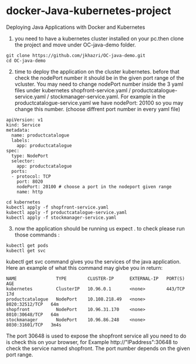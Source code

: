# docker-Java-kubernetes-project
Deploying Java Applications with Docker and Kubernetes
1. you need to have a kubernetes cluster installed on your pc.then clone the project and move under OC-java-demo folder.
```
git clone https://github.com/jkhazri/OC-java-demo.git
cd OC-java-demo
```

2. time to deploy the application on the cluster kubernetes. before that check the nodePort number it should be in the given port range of the vcluster.
You may need to change nodePort number inside the 3 yaml files under kubernetes shopfront-service.yaml / productcatalogue-service.yaml / stockmanager-service.yaml.
For example in the productcatalogue-service.yaml we have nodePort: 20100 so you may change this number. (choose diffrent port number in every yaml file)

```
apiVersion: v1
kind: Service
metadata:
  name: productcatalogue
  labels:
    app: productcatalogue
spec:
  type: NodePort
  selector:
    app: productcatalogue
  ports:
  - protocol: TCP
    port: 8020
    nodePort: 20100 # choose a port in the nodeport given range
    name: http
```

```
cd kubernetes
kubectl apply -f shopfront-service.yaml
kubectl apply -f productcatalogue-service.yaml
kubectl apply -f stockmanager-service.yaml

```
3. now the application should be running us expect . to check please run those commands :
```
kubectl get pods
kubectl get svc
```
kubectl get svc command gives you the services of the java application. Here an example of what this command may givbe you in return: 

```
NAME               TYPE        CLUSTER-IP      EXTERNAL-IP   PORT(S)          AGE
kubernetes         ClusterIP   10.96.0.1       <none>        443/TCP          17d
productcatalogue   NodePort    10.108.218.49   <none>        8020:32512/TCP   64m
shopfront          NodePort    10.96.31.170    <none>        8010:30648/TCP   64m
stockmanager       NodePort    10.96.86.248    <none>        8030:31601/TCP   3m4s
```

The port 30648 is used to expose the shopfront service all you need  to do is check this on your browser, for Example http://"IPaddress":30648 to check the service named shopfront.
The port number depends on the given port range.
